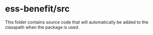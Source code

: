# ess-benefit/src

This folder contains source code that will automatically be added to the classpath when
the package is used.
